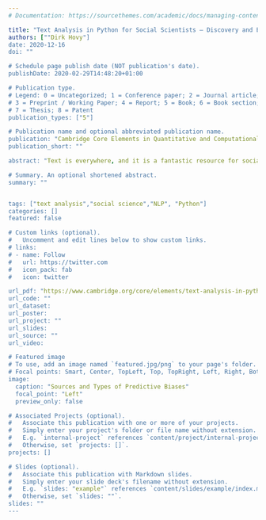 ```yaml
---
# Documentation: https://sourcethemes.com/academic/docs/managing-content/

title: "Text Analysis in Python for Social Scientists – Discovery and Exploration"
authors: [""Dirk Hovy"]
date: 2020-12-16
doi: ""

# Schedule page publish date (NOT publication's date).
publishDate: 2020-02-29T14:48:20+01:00

# Publication type.
# Legend: 0 = Uncategorized; 1 = Conference paper; 2 = Journal article;
# 3 = Preprint / Working Paper; 4 = Report; 5 = Book; 6 = Book section;
# 7 = Thesis; 8 = Patent
publication_types: ["5"]

# Publication name and optional abbreviated publication name.
publication: "Cambridge Core Elements in Quantitative and Computational Methods for the Social Sciences"
publication_short: ""

abstract: "Text is everywhere, and it is a fantastic resource for social scientists. However, because it is so abundant, and because language is so variable, it is often difficult to extract the information we want. There is a whole subfield of AI concerned with text analysis (natural language processing). Many of the basic analysis methods developed are now readily available as Python implementations. This Element will teach you when to use which method, the mathematical background of how it works, and the Python code to implement it."

# Summary. An optional shortened abstract.
summary: ""


tags: ["text analysis","social science","NLP", "Python"]
categories: []
featured: false

# Custom links (optional).
#   Uncomment and edit lines below to show custom links.
# links:
# - name: Follow
#   url: https://twitter.com
#   icon_pack: fab
#   icon: twitter

url_pdf: "https://www.cambridge.org/core/elements/text-analysis-in-python-for-social-scientists/BFAB0A3604C7E29F6198EA2F7941DFF3"
url_code: ""
url_dataset:
url_poster:
url_project: ""
url_slides:
url_source: ""
url_video:

# Featured image
# To use, add an image named `featured.jpg/png` to your page's folder.
# Focal points: Smart, Center, TopLeft, Top, TopRight, Left, Right, BottomLeft, Bottom, BottomRight.
image:
  caption: "Sources and Types of Predictive Biases"
  focal_point: "Left"
  preview_only: false

# Associated Projects (optional).
#   Associate this publication with one or more of your projects.
#   Simply enter your project's folder or file name without extension.
#   E.g. `internal-project` references `content/project/internal-project/index.md`.
#   Otherwise, set `projects: []`.
projects: []

# Slides (optional).
#   Associate this publication with Markdown slides.
#   Simply enter your slide deck's filename without extension.
#   E.g. `slides: "example"` references `content/slides/example/index.md`.
#   Otherwise, set `slides: ""`.
slides: ""
---
```

